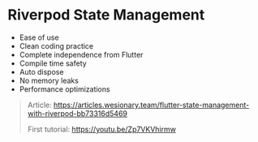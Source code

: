 # Riverpod State Management

- Ease of use
- Clean coding practice
- Complete independence from Flutter
- Compile time safety
- Auto dispose
- No memory leaks
- Performance optimizations

> Article: https://articles.wesionary.team/flutter-state-management-with-riverpod-bb73316d5469
> 
> First tutorial: https://youtu.be/Zp7VKVhirmw 